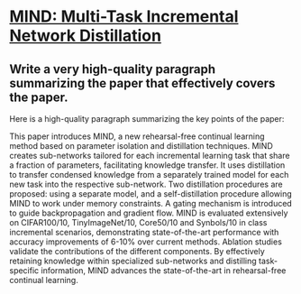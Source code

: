 # [MIND: Multi-Task Incremental Network Distillation](https://arxiv.org/abs/2312.02916)

## Write a very high-quality paragraph summarizing the paper that effectively covers the paper.

 Here is a high-quality paragraph summarizing the key points of the paper:

This paper introduces MIND, a new rehearsal-free continual learning method based on parameter isolation and distillation techniques. MIND creates sub-networks tailored for each incremental learning task that share a fraction of parameters, facilitating knowledge transfer. It uses distillation to transfer condensed knowledge from a separately trained model for each new task into the respective sub-network. Two distillation procedures are proposed: using a separate model, and a self-distillation procedure allowing MIND to work under memory constraints. A gating mechanism is introduced to guide backpropagation and gradient flow. MIND is evaluated extensively on CIFAR100/10, TinyImageNet/10, Core50/10 and Synbols/10 in class incremental scenarios, demonstrating state-of-the-art performance with accuracy improvements of 6-10% over current methods. Ablation studies validate the contributions of the different components. By effectively retaining knowledge within specialized sub-networks and distilling task-specific information, MIND advances the state-of-the-art in rehearsal-free continual learning.
